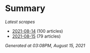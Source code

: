 # Summary
*Latest scrapes*
* [2021-08-14](https://github.com/nuuuwan/news_lk/blob/data/news_lk.2021-08-14.json) (100 articles)
* [2021-08-15](https://github.com/nuuuwan/news_lk/blob/data/news_lk.2021-08-15.json) (79 articles)

*Generated at 03:08PM, August 15, 2021*